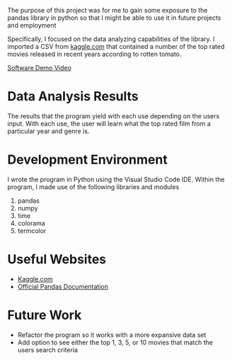 The purpose of this project was for me to gain some exposure to the pandas library in python so that I might be able to use it in future projects and employment

Specifically, I focused on the data analyzing capabilities of the library. I imported a CSV from [kaggle.com](https://www.kaggle.com/datasets/stefanoleone992/rotten-tomatoes-movies-and-critic-reviews-dataset?select=rotten_tomatoes_movies.csv) that contained a number of the top rated movies released in recent years according to rotten tomato.

[Software Demo Video](https://youtu.be/iefpBShk77A)

# Data Analysis Results

The results that the program yield with each use depending on the users input. With each use, the user will learn what the top rated film from a particular year and genre is.

# Development Environment

I wrote the program in Python using the Visual Studio Code IDE. Within the program, I made use of the following libraries and modules
1. pandas
2. numpy
3. time
4. colorama
5. termcolor

# Useful Websites

* [Kaggle.com](https://www.kaggle.com/datasets)
* [Official Pandas Documentation](https://pandas.pydata.org/docs/)

# Future Work

* Refactor the program so it works with a more expansive data set
* Add option to see either the top 1, 3, 5, or 10 movies that match the users search criteria
